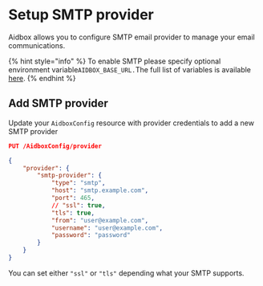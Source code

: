 # Setup SMTP provider

Aidbox allows you to configure SMTP email provider to manage your email communications.

{% hint style="info" %}
To enable SMTP please specify optional environment variable`AIDBOX_BASE_URL.`The full list of variables is available [here](../../getting-started/run-aidbox-locally-with-docker.md).
{% endhint %}

## Add SMTP provider

Update your `AidboxConfig` resource with provider credentials to add a new SMTP provider

```json
PUT /AidboxConfig/provider

{
    "provider": {
        "smtp-provider": {
            "type": "smtp",
            "host": "smtp.example.com",
            "port": 465,
            // "ssl": true,
            "tls": true,
            "from": "user@example.com",
            "username": "user@example.com",
            "password": "password"
        }
    }
}
```

You can set either `"ssl"` or `"tls"` depending what your SMTP supports.
